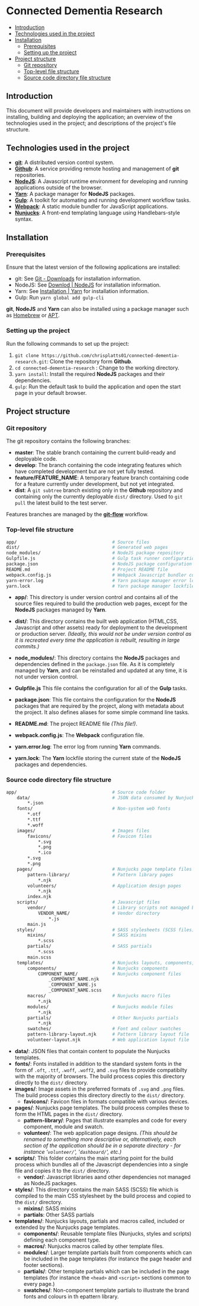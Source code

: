# Connected Dementia Research

- [Introduction](#introduction)
- [Technologies used in the project](#technologies-used-in-the-project)
- [Installation](#installation)
	- [Prerequisites](#prerequisites)
	- [Setting up the project](#setting-up-the-project)
- [Project structure](#project-structure)
	- [Git repository](#git-repository)
	- [Top-level file structure](#top-level-file-structure)
	- [Source code directory file structure](#source-code-directory-file-structure)

## Introduction

This document will provide developers and maintainers with instructions on installing, building and deploying the application; an overview of the technologies used in the project; and descriptions of the project's file structure.

## Technologies used in the project

- **[git](https://git-scm.com)**: A distributed version control system.
- **[Github](https://github.com)**: A service providing remote hosting and management of **git** repositories.
- **[NodeJS](https://nodejs.org)**: A Javascript runtime environment for developing and running applications outside of the browser.
- **[Yarn](https://yarnpkg.com/lang/en/)**: A package manager for **NodeJS** packages.
- **[Gulp](https://gulpjs.com)**: A toolkit for automating and running development workflow tasks.
- **[Webpack](https://webpack.js.org)**: A static module bundler for JavaScript applications.
- **[Nunjucks](https://mozilla.github.io/nunjucks/)**: A front-end templating language using Handlebars-style syntax.

## Installation

### Prerequisites

Ensure that the latest version of the following applications are installed:

- git: See [Git - Downloads](https://git-scm.com/downloads) for installation information.
- NodeJS: See [Downlod | NodeJS](https://nodejs.org/en/download/) for installation information.
- Yarn: See [Installation | Yarn](https://yarnpkg.com/en/docs/install#mac-stable) for installation information.
- Gulp: Run `yarn global add gulp-cli`

**git**, **NodeJS** and **Yarn** can also be installed using a package manager such as [Homebrew](https://brew.sh) or [APT](https://wiki.debian.org/Apt).

### Setting up the project

Run the following commands to set up the project:

1. `git clone https://github.com/chrisplatts01/connected-dementia-research.git`: Clone the repository form **Github**.
2. `cd connected-dementia-research` : Change to the working directory.
3. `yarn install`: Install the required **NodeJS** packages and their dependencies.
4. `gulp`: Run the default task to build the application and open the start page in your default browser.

## Project structure

### Git repository

The git repository contains the following branches:

- **master**: The stable branch containing the current build-ready and deployable code.
- **develop**: The branch containing the code integrating features which have completed development but are not yet fully tested.
- **feature/FEATURE_NAME**: A temporary feature branch containing code for a feature currently under development, but not yet integrated.
- **dist**: A `git subtree` branch existing only in the **Github** repository and containing only the currently deployable `dist/` directory. Used to `git pull` the latest build to the test server.

Features branches are managed by the **[git-flow](https://jeffkreeftmeijer.com/git-flow/)** workflow.

### Top-level file structure

```sh
app/                                    # Source files
dist/                                   # Generated web pages
node_modules/                           # NodeJS package repository
Gulpfile.js                             # Gulp task runner configuration
package.json                            # NodeJS package configuration
README.md                               # Project README file
webpack.config.js                       # Webpack Javascript bundler configuration
yarn-error.log                          # Yarn package manager error log
yarn.lock                               # Yarn package manager lockfile
```

- **app/**: This directory is under version control and contains all of the source files required to build the production web pages, except for the **NodeJS** packages managed by **Yarn**.

- **dist/**: This directory contains the built web application (HTML,CSS, Javascript and other assets) ready for deployment to the development or production server. _(Ideally, this would not be under version control as it is recreated every time the application is rebuilt, resulting in large commits.)_

- **node_modules/**: This directory contains the **NodeJS** packages and dependencies defined in the `package.json` file. As it is completely managed by **Yarn**, and can be reinstalled and updated at any time, it is not under version control.

- **Gulpfile.js** This file contains the configuration for all of the **Gulp** tasks.

- **package.json**: This file contains the configuration for the **NodeJS** packages that are required by the project, along with metadata about the project. It also defines aliases for some simple command line tasks.

- **README.md**: The project README file _(This file!)_.

- **webpack.config.js**: The **Webpack** configuration file.

- **yarn.error.log**: The error log from running **Yarn** commands.

- **yarn.lock**: The **Yarn** lockfile storing the current state of the **NodeJS** packages and dependencies.

### Source code directory file structure

```sh
app/                                    # Source code folder
    data/                               # JSON data consumed by Nunjucks templates
        *.json
    fonts/                              # Non-system web fonts
        *.otf
        *.ttf
        *.woff
    images/                             # Images files
        favicons/                       # Favicon files
            *.svg
            *.png
            *.ico
        *.svg
        *.png
    pages/                              # Nunjucks page template files
        pattern-library/                # Pattern library pages
            *.njk
        volunteers/                     # Application design pages
            *.njk
        index.njk
    scripts/                            # Javascript files
        vendor/                         # Library scripts not managed by NodeJS
            VENDOR_NAME/                # Vendor directory
                *.js
        main.js
    styles/                             # SASS stylesheets (SCSS files)
        mixins/                         # SASS mixins
            *.scss
        partials/                       # SASS partials
            *.scss
        main.scss
    templates/                          # Nunjucks layouts, components, etc
        components/                     # Nunjucks components
            COMPONENT_NAME/             # Nunjucks component files
                _COMPONENT_NAME.njk
                _COMPONENT_NAME.js
                _COMPONENT_NAME.scss
        macros/                         # Nunjucks macro files
            *.njk
        modules/                        # Nunjucks module files
            *.njk
        partials/                       # Other Nunjucks partials
            *.njk
        swatches/                       # Font and colour swatches
        pattern-library-layout.njk      # Pattern library layout file
        volunteer-layout.njk            # Web application layout file
```

- **data/**: JSON files that contain content to populate the Nunjucks templates.
- **fonts/**: Fonts installed in addition to the standard system fonts in the form of `.oft`, `.ttf`, `.woff`, `.woff2`, and `.svg` files to provide compatibilty with the majority of browsers. The build process copies this directory directly to the `dist/` directory.
- **images/**: Image assets in the preferred formats of `.svg` and `.png` files. The build process copies this directory directly to the `dist/` directory.
	- **favicons/**: Favicon files in formats compatible with various devices.
- **pages/**: Nunjucks page templates. The build process compiles these to form the HTML pages in the `dist/` directory.
	-  **pattern-library/**: Pages that illustrate examples and code for every component, module and swatch.
	-  **volunteer/**: The web application page designs. _(This should be renamed to something more descriptive or, alternatively, each section of the application should be in a separate directory - for instance '`volunteer/`', '`dashboard/`', etc.)_
- **scripts/**: This folder contains the main starting point for the build process which bundles all of the Javascript dependencies into a single file and copies it to the `dist/` directory.
	- **vendor/**: Javascript libraries aand other dependencies not managed as NodeJS packages.
- **styles/**: This directory contains the main SASS (SCSS) file which is compiled to the main CSS stylesheet by the build process and copied to the `dist/` directory.
	- **mixins/**: SASS mixins
	- **partials**: Other SASS partials
- **templates/**: Nunjucks layouts, partials and macros called, included or extended by the Nunjucks page templates.
	- **components/**: Reusable template files (Nunjucks, styles and scripts) defining each component type.
	- **macros/**: Nunjucks macros called by other template files.
	- **modules/**: Larger template partials built from components which can be included in the page templates (for instance the page header and footer sections).
	- **partials/**: Other template partials which can be included in the page templates (for instance the `<head>` and `<script>` sections common to every page.)
	- **swatches/**: Non-component template partials to illustrate the brand fonts and colours in th epattern library.
